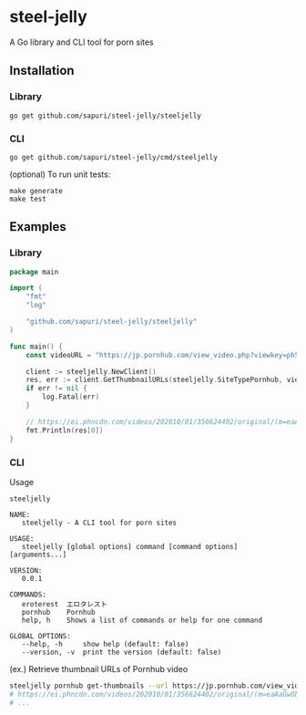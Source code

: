 # steel-jelly
A Go library and CLI tool for porn sites

## Installation
### Library
```
go get github.com/sapuri/steel-jelly/steeljelly
```

### CLI
```
go get github.com/sapuri/steel-jelly/cmd/steeljelly
```

(optional) To run unit tests:
```
make generate
make test
```

## Examples
### Library
```go
package main

import (
	"fmt"
	"log"

	"github.com/sapuri/steel-jelly/steeljelly"
)

func main() {
	const videoURL = "https://jp.pornhub.com/view_video.php?viewkey=ph5f756e8a650b3"

	client := steeljelly.NewClient()
	res, err := client.GetThumbnailURLs(steeljelly.SiteTypePornhub, videoURL)
	if err != nil {
		log.Fatal(err)
	}

	// https://ei.phncdn.com/videos/202010/01/356624402/original/(m=eaAaGwObaaaa)(mh=3zxiu3wi3w-_5ZlG)1.jpg
	fmt.Println(res[0])
}
```

### CLI
Usage
```
steeljelly

NAME:
   steeljelly - A CLI tool for porn sites

USAGE:
   steeljelly [global options] command [command options] [arguments...]

VERSION:
   0.0.1

COMMANDS:
   eroterest  エロタレスト
   pornhub    Pornhub
   help, h    Shows a list of commands or help for one command

GLOBAL OPTIONS:
   --help, -h     show help (default: false)
   --version, -v  print the version (default: false)
```

(ex.) Retrieve thumbnail URLs of Pornhub video
```bash
steeljelly pornhub get-thumbnails --url https://jp.pornhub.com/view_video.php\?viewkey\=ph5f756e8a650b3
# https://ei.phncdn.com/videos/202010/01/356624402/original/(m=eaAaGwObaaaa)(mh=3zxiu3wi3w-_5ZlG)1.jpg
# ...
```
